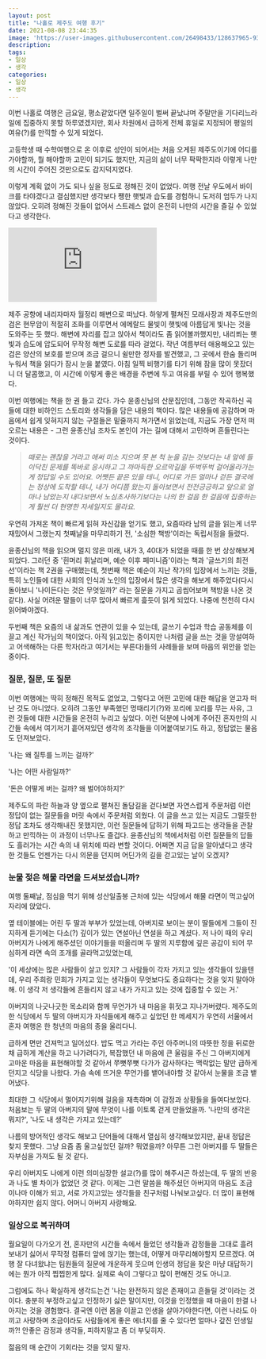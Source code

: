 ```yaml
---
layout: post
title: "나홀로 제주도 여행 후기"
date: 2021-08-08 23:44:35
image: 'https://user-images.githubusercontent.com/26498433/128637965-9300d08a-189b-48e8-902c-39e1e44e0955.png'
description:
tags:
- 일상
- 생각
categories:
- 일상
- 생각
---
```

이번 나홀로 여행은 금요일, 평소같았다면 일주일이 벌써 끝났냐며 주말만을 기다리느라 일에 집중하지 못할 하루였겠지만, 회사 차원에서 급하게 전체 휴일로 지정되어 평일의 여유(?)를 만끽할 수 있게 되었다.

고등학생 때 수학여행으로 온 이후로 성인이 되어서는 처음 오게된 제주도이기에 어디를 가야할까, 뭘 해야할까 고민이 되기도 했지만, 지금의 삶이 너무 팍팍한지라 이렇게 나만의 시간이 주어진 것만으로도 감지덕지였다.

이렇게 계획 없이 가도 되나 싶을 정도로 정해진 것이 없었다. 여행 전날 우도에서 바이크를 타야겠다고 결심했지만 생각보다 쨍한 햇빛과 습도를 경험하니 도저히 엄두가 나지 않았다. 오히려 정해진 것들이 없어서 스트레스 없이 온전히 나만의 시간을 즐길 수 있었다고 생각한다.

<p><iframe src="https://youtu.be/4t3V8GNG9PU" loading="lazy" frameborder="0" allowfullscreen></iframe></p>

제주 공항에 내리자마자 월정리 해변으로 떠났다. 하얗게 펼쳐진 모래사장과 제주도만의 검은 현무암이 적절히 조화를 이루면서 에메랄드 물빛이 햇빛에 아름답게 빛나는 것을 도와주는 듯 했다. 해변에 자리를 잡고 앉아서 책이라도 좀 읽어볼까했지만, 내리쬐는 햇빛과 습도에 압도되어 무작정 해변 도로를 따라 걸었다. 작년 여름부터 애용해오고 있는 검은 양산의 보호를 받으며 조금 걸으니 쉴만한 정자를 발견했고, 그 곳에서 한숨 돌리며 누워서 책을 읽다가 잠시 눈을 붙였다. 아침 일찍 비행기를 타기 위해 잠을 많이 못잤더니 더 달콤했고, 이 시간에 이렇게 좋은 배경을 주변에 두고 여유를 부릴 수 있어 행복했다.

이번 여행에는 책을 한 권 들고 갔다. 가수 윤종신님의 산문집인데, 그동안 작곡하신 곡들에 대한 비하인드 스토리와 생각들을 담은 내용의 책이다. 많은 내용들에 공감하며 마음에서 쉽게 잊혀지지 않는 구절들은 밑줄까지 쳐가면서 읽었는데, 지금도 가장 먼저 떠오르는 내용은 - 그런 윤종신님 조차도 본인이 가는 길에 대해서 고민하며 흔들린다는 것이다.

> <cite>때로는 괜찮을 거라고 애써 미소 지으며 못 본 척 눈을 감는 것보다는 내 앞에 들이닥친 문제를 똑바로 응시하고 그 까마득한 오르막길을 뚜벅뚜벅 걸어올라가는 게 정답일 수도 있어요. 어쨋든 끝은 있을 테니, 어디로 가든 얼마나 걷든 결국에는 정상에 도착할 테니, 내가 어디쯤 왔는지 돌아보면서 전전긍긍하고 앞으로 얼마나 남았는지 내다보면서 노심초사하기보다는 나의 한 걸음 한 걸음에 집중하는 게 훨씬 더 현명한 자세일지도 몰라요.</cite>

우연히 가져온 책이 빠르게 읽혀 자신감을 얻기도 했고, 요즘따라 남의 글을 읽는게 너무 재밌어서 그랬는지 첫째날을 마무리하기 전, '소심한 책방'이라는 독립서점을 들렀다.

윤종신님의 책을 읽으며 멀지 않은 미래, 내가 3, 40대가 되었을 때를 한 번 상상해보게 되었다. 그러던 중  '흰머리 휘날리며, 예순 이후 페미니즘'이라는 책과 '글쓰기의 최전선'이라는 책 2권을 구매했는데, 첫번째 책은 예순이 지난 작가의 입장에서 느끼는 것들, 특히 노인들에 대한 사회의 인식과 노인의 입장에서 많은 생각을 해보게 해주었다(다시 돌아보니 '나이든다는 것은 무엇일까?' 라는 질문을 가지고 곱씹어보며 책방을 나온 것 같다). 사실 어려운 말들이 너무 많아서 빠르게 흝듯이 읽게 되었다. 나중에 천천히 다시 읽어봐야겠다.

두번째 책은 요즘의 내 삶과도 연관이 있을 수 있는데, 글쓰기 수업과 학습 공동체를 이끌고 계신 작가님의 책이었다. 아직 읽고있는 중이지만 나처럼 글을 쓰는 것을 망설여하고 어색해하는 다른 학자(라고 여기서는 부른다)들의 사례들을 보며 마음의 위안을 얻는 중이다.


### 질문, 질문, 또 질문

이번 여행에는 딱히 정해진 목적도 없었고, 그렇다고 어떤 고민에 대한 해답을 얻고자 떠난 것도 아니었다. 오히려 그동안 부족했던 멍때리기(?)와 꼬리에 꼬리를 무는 사유, 그런 것들에 대한 시간들을 온전히 누리고 싶었다. 이런 덕분에 나에게 주어진 혼자만의 시간들 속에서 여기저기 흩어져있던 생각의 조각들을 이어붙여보기도 하고, 정답없는 물음도 던져보았다.

'나는 왜 질투를 느끼는 걸까?'

'나는 어떤 사람일까?'

'돈은 어떻게 버는 걸까? 왜 벌어야하지?'

제주도의 파란 하늘과 양 옆으로 펼쳐진 돌담길을 걷다보면 자연스럽게 주문처럼 이런 정답이 없는 질문들을 머릿 속에서 주문처럼 외웠다. 이 글을 쓰고 있는 지금도 그럴듯한 정답 조차도 생각해내진 못했지만, 이런 질문들에 답하기 위해 파고드는 생각들을 관찰하고 만끽하는 이 과정이 너무나도 즐겁다. 윤종신님의 책에서처럼 이런 질문들의 답들도 흘러가는 시간 속의 내 위치에 따라 변할 것이다. 어쩌면 지금 답을 알아냈다고 생각한 것들도 언젠가는 다시 의문을 던지며 어딘가의 길을 걷고있는 날이 오겠지?


### 눈물 젖은 해물 라면을 드셔보셨습니까?

여행 둘째날, 점심을 먹기 위해 성산일출봉 근처에 있는 식당에서 해물 라면이 먹고싶어 자리에 앉았다.

옆 테이블에는 어린 두 딸과 부부가 있었는데, 아버지로 보이는 분이 딸들에게 그들이 진지하게 듣기에는 다소(?) 깊이가 있는 연설아닌 연설을 하고 계셨다. 저 나이 때의 우리 아버지가 나에게 해주셨던 이야기들을 떠올리며 두 딸의 지루함에 깊은 공감이 되어 무심하게 라면 속의 조개를 골라먹고있었는데,

'이 세상에는 많은 사람들이 살고 있지? 그 사람들이 각자 가지고 있는 생각들이 있을텐데, 우리 주희랑 민희가 가지고 있는 생각들이 무엇보다도 중요하다는 것을 잊지 말아야 해. 이 생각 저 생각들에 흔들리지 않고 내가 가지고 있는 것에 집중할 수 있는 거.'

아버지의 나긋나긋한 목소리와 함께 무언가가 내 마음을 휘젓고 지나가버렸다. 제주도의 한 식당에서 두 딸의 아버지가 자식들에게 해주고 싶었던 한 메세지가 우연히 서울에서 혼자 여행온 한 청년의 마음의 종을 울리다니.

급하게 면만 건져먹고 일어섰다. 밥도 먹고 가라는 주인 아주머니의 따뜻한 정을 뒤로한 채 급하게 계산을 하고 나가려다가, 복잡했던 내 마음에 큰 울림을 주신 그 아버지에게 고마운 마음을 표현해야할 것 같아서 쭈뼛쭈뼛 다가가 감사하다는 맥락없는 말만 급하게 던지고 식당을 나왔다. 가슴 속에 뜨거운 무언가를 뱉어내야할 것 같아서 눈물을 조금 뱉어냈다.

최대한 그 식당에서 멀어지기위해 걸음을 재촉하며 이 감정과 상황들을 들여다보았다. 처음보는 두 딸의 아버지의 말에 무엇이 나를 이토록 걷게 만들었을까. '나만의 생각은 뭐지?', '나도 내 생각은 가지고 있는데?'

나름의 방어적인 생각도 해보고 단어들에 대해서 열심히 생각해보았지만, 끝내 정답은 찾지 못했다. 그냥 요즘 좀 울고싶었던 걸까? 뭐였을까? 아무튼 그런 아버지를 두 딸들은 자부심을 가져도 될 것 같다.

우리 아버지도 나에게 이런 의미심장한 설교(?)를 많이 해주시곤 하셨는데, 두 딸의 반응과 나도 별 차이가 없었던 것 같다. 이제는 그런 말씀을 해주셨던 아버지의 마음도 조금이나마 이해가 되고, 서로 가지고있는 생각들을 친구처럼 나눠보고싶다. 더 많이 표현해야하지만 쉽지 않다. 어머니 아버지 사랑해요.


### 일상으로 복귀하며

월요일이 다가오기 전, 혼자만의 시간들 속에서 들었던 생각들과 감정들을 그대로 흘려보내기 싫어서 무작정 컴퓨터 앞에 앉기는 했는데, 어떻게 마무리해야할지 모르겠다. 여행 잘 다녀왔냐는 팀원들의 질문에 개운하게 웃으며 인생의 정답을 찾은 마냥 대답하기에는 뭔가 아직 찝찝한게 많다. 실제로 속이 그렇다고 많이 편해진 것도 아니고.

그럼에도 하나 확실하게 생각드는건 '나는 완전하지 않은 존재이고 흔들릴 것'이라는 것이다. 충분히 부정하고싶고 인정하기 싫은 말이지만, 이것을 인정했을 때 마음이 한결 나아지는 것을 경험했다. 결국엔 이런 몸을 이끌고 인생을 살아가야한다면, 이런 나라도 아끼고 사랑하며 조금이라도 사람들에게 좋은 에너지를 줄 수 있다면 얼마나 갚진 인생일까?! 안좋은 감정과 생각들, 피하지말고 좀 더 부딪히자.

젊음의 매 순간이 기회라는 것을 잊지 말자.